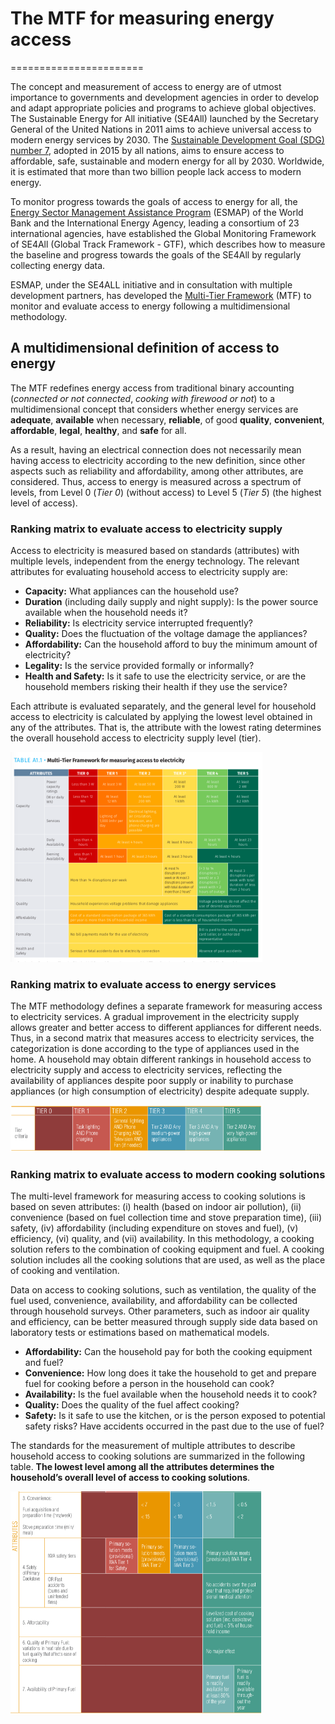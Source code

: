 # The MTF for measuring energy access
=======================

The concept and measurement of access to energy are of utmost importance to governments and development agencies in order to develop and adapt appropriate policies and programs to achieve global objectives. The Sustainable Energy for All initiative (SE4All) launched by the Secretary General of the United Nations in 2011 aims to achieve universal access to modern energy services by 2030. The [Sustainable Development Goal (SDG) number 7](https://sustainabledevelopment.un.org/sdg7), adopted in 2015 by all nations, aims to ensure access to affordable, safe, sustainable and modern energy for all by 2030. Worldwide, it is estimated that more than two billion people lack access to modern energy.

To monitor progress towards the goals of access to energy for all, the [Energy Sector Management Assistance Program](https://esmap.org) (ESMAP) of the World Bank and the International Energy Agency, leading a consortium of 23 international agencies, have established the Global Monitoring Framework of SE4All (Global Track Framework - GTF), which describes how to measure the baseline and progress towards the goals of the SE4All by regularly collecting energy data.

ESMAP, under the SE4ALL initiative and in consultation with multiple development partners, has developed the [Multi-Tier Framework](https://www.esmap.org/node/55526) (MTF) to monitor and evaluate access to energy following a multidimensional methodology.


## A multidimensional definition of access to energy

The MTF redefines energy access from traditional binary accounting (*connected or not connected*, *cooking with firewood or not*) to a multidimensional concept that considers whether energy services are **adequate**, **available** when necessary, **reliable**, of good **quality**, **convenient**, **affordable**, **legal**, **healthy**, and **safe** for all.

As a result, having an electrical connection does not necessarily mean having access to electricity according to the new definition, since other aspects such as reliability and affordability, among other attributes, are considered. Thus, access to energy is measured across a spectrum of levels, from Level 0 (*Tier 0*) (without access) to Level 5 (*Tier 5*) (the highest level of access).


### Ranking matrix to evaluate access to electricity supply

Access to electricity is measured based on standards (attributes) with multiple levels, independent from the energy technology. The relevant attributes for evaluating household access to electricity supply are:


* **Capacity:** What appliances can the household use?
* **Duration** (including daily supply and night supply): Is the power source available when the household needs it?
* **Reliability:** Is electricity service interrupted frequently?
* **Quality:** Does the fluctuation of the voltage damage the appliances?
* **Affordability:** Can the household afford to buy the minimum amount of electricity?
* **Legality:** Is the service provided formally or informally?
* **Health and Safety:** Is it safe to use the electricity service, or are the household members risking their health if they use the service?

Each attribute is evaluated separately, and the general level for household access to electricity is calculated by applying the lowest level obtained in any of the attributes. That is, the attribute with the lowest rating determines the overall household access to electricity supply level (tier).

<img src="../images/MTF_electricity.png" alt="image" style="width:80.0%" />

### Ranking matrix to evaluate  access to energy services

The MTF methodology defines a separate framework for measuring access to electricity services. A gradual improvement in the electricity supply allows greater and better access to different appliances for different needs. Thus, in a second matrix that measures access to electricity services, the categorization is done according to the type of appliances used in the home. A household may obtain different rankings in household access to electricity supply and access to electricity services, reflecting the availability of appliances despite poor supply or inability to purchase appliances (or high consumption of electricity) despite adequate supply.

<img src="./images/MTF-electricityservices.png" alt="image" style="width:80.0%" />


### Ranking matrix to evaluate access to modern cooking solutions

The multi-level framework for measuring access to cooking solutions is based on seven attributes: (i) health (based on indoor air pollution), (ii) convenience (based on fuel collection time and stove preparation time), (iii) safety, (iv) affordability (including expenditure on stoves and fuel), (v) efficiency, (vi) quality, and (vii) availability. In this methodology, a cooking solution refers to the combination of cooking equipment and fuel. A cooking solution includes all the cooking solutions that are used, as well as the place of cooking and ventilation.

Data on access to cooking solutions, such as ventilation, the quality of the fuel used, convenience, availability, and affordability can be collected through household surveys. Other parameters, such as indoor air quality and efficiency, can be better measured through supply side data based on laboratory tests or estimations based on mathematical models.


* **Affordability:** Can the household pay for both the cooking equipment and fuel?
* **Convenience:** How long does it take the household to get and prepare fuel for cooking before a person in the household can cook?
* **Availability:** Is the fuel available when the household needs it to cook?
* **Quality:** Does the quality of the fuel affect cooking?
* **Safety:** Is it safe to use the kitchen, or is the person exposed to potential safety risks? Have accidents occurred in the past due to the use of fuel?

The standards for the measurement of multiple attributes to describe household access to cooking solutions are summarized in the following table. **The lowest level among all the attributes determines the household’s overall level of access to cooking solutions**.
 
<img src="./images/MTF-cookingsolutions.png" alt="image" style="width:80.0%" />
